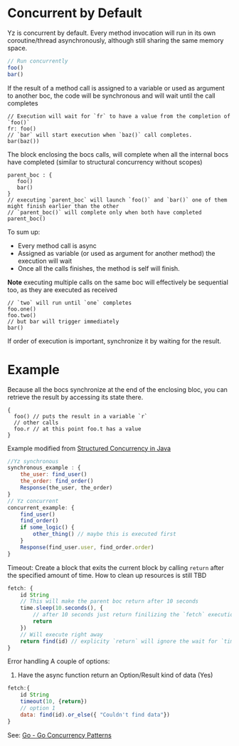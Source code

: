 # Concurrent by Default 
Yz is concurrent by default. Every method invocation will run in its own coroutine/thread asynchronously, although still sharing the same memory space.
```js
// Run concurrently 
foo()
bar()
```

If the result of a method call is assigned to a variable or used as argument to another boc, the code will be synchronous and will wait until the call completes

```
// Execution will wait for `fr` to have a value from the completion of `foo()`
fr: foo()
// `bar` will start execution when `baz()` call completes.
bar(baz())
```

The block enclosing the bocs calls, will complete when all the internal bocs have completed (similar to structural concurrency without scopes)

```
parent_boc : { 
   foo()
   bar() 
}
// executing `parent_boc` will launch `foo()` and `bar()` one of them might finish earlier than the other
// `parent_boc()` will complete only when both have completed
parent_boc()
```

To sum up: 
- Every method call is async
- Assigned as variable (or used as argument for another method) the execution will wait
- Once all the calls finishes, the method is self will finish. 

**Note** executing multiple calls on the same boc will effectively be sequential too, as they are executed as received

```
// `two` will run until `one` completes 
foo.one()
foo.two()
// but bar will trigger immediately
bar() 
```

If order of execution is important, synchronize it by waiting for the result. 

# Example

Because all the bocs synchronize at the end of the enclosing bloc, you can retrieve the result by accessing its state there.
```
{
  foo() // puts the result in a variable `r`
  // other calls
  foo.r // at this point foo.t has a value 
}
```

Example modified from [Structured Concurrency in Java](https://openjdk.org/jeps/428#:~:text=For%20example%2C%20in%20this%20single%2Dthreaded%20version%20of%20handle()%20the%20task%2Dsubtask%20relationship%20is%20apparent%20from%20the%20syntactic%20structure%3A)
```javascript
//Yz synchronous
synchronous_example : {
    the_user: find_user()
    the_order: find_order()
    Response(the_user, the_order)
}
// Yz concurrent
concurrent_example: {
    find_user()
    find_order()
    if some_logic() {
        other_thing() // maybe this is executed first
    }
    Response(find_user.user, find_order.order)
}
```

Timeout: 
Create a block that exits the current block by calling `return` after the specified amount of time. How to clean up resources is still TBD

```javascript
fetch: {
    id String
    // This will make the parent boc return after 10 seconds
    time.sleep(10.seconds(), {
        // after 10 seconds just return finilizing the `fetch` execution
        return
    })
    // Will execute right away
    return find(id) // explicity `return` will ignore the wait for `time.sleep` to complete. 
}
```

Error handling
A couple of options:
1. Have the async function return an Option/Result kind of data (Yes)

```javascript
fetch:{
    id String
    timeout(10, {return})
    // option 1
    data: find(id).or_else({ "Couldn't find data"})
}
```


See: [Go - Go Concurrency Patterns](Go%20-%20Go%20Concurrency%20Patterns.md)
